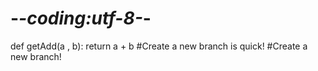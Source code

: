 # -*-coding:utf-8-*-
def getAdd(a , b):
    return a + b
 #Create a new branch is quick!
 #Create a new branch!
